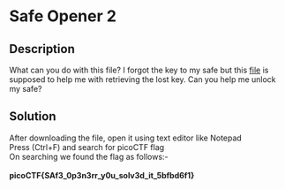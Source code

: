 # Safe Opener 2
## Description
What can you do with this file?
I forgot the key to my safe but this [file](https://artifacts.picoctf.net/c/288/SafeOpener.class) is supposed to help me with retrieving the lost key. Can you help me unlock my safe?
## Solution
After downloading the file, open it using text editor like Notepad 
<br>Press (Ctrl+F) and search for picoCTF flag 
<br>On searching we found the flag as follows:-
<br><br>**picoCTF{SAf3_0p3n3rr_y0u_solv3d_it_5bfbd6f1}**